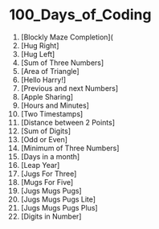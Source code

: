 # 100_Days_of_Coding

1) [Blockly Maze Completion](
2) [Hug Right]
3) [Hug Left]
4) [Sum of Three Numbers]
5) [Area of Triangle]
6) [Hello Harry!]
7) [Previous and next Numbers]
8) [Apple Sharing]
9) [Hours and Minutes]
10) [Two Timestamps]
11) [Distance between 2 Points]
12) [Sum of Digits]
13) [Odd or Even]
14) [Minimum of Three Numbers]
15) [Days in a month]
16) [Leap Year]
17) [Jugs For Three]
18) [Mugs For Five]
19) [Jugs Mugs Pugs]
20) [Jugs Mugs Pugs Lite]
21) [Jugs Mugs Pugs Plus]
22) [Digits in Number]

